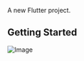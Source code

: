 

A new Flutter project.

## Getting Started
![Image](https://github.com/user-attachments/assets/22f2f575-89f4-4cc9-bd30-49f6b7c24c0f)

 
 
